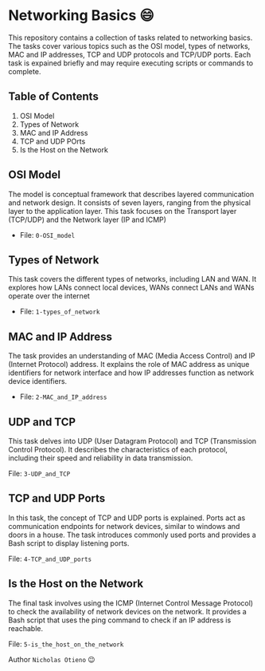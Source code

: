 # Networking Basics :smile:

This repository contains a collection of tasks related to networking basics. The tasks cover various topics such as the OSI model, types of networks, MAC and IP addresses, TCP and UDP protocols and TCP/UDP ports. Each task is expained briefly and may require executing scripts or commands to complete.

## Table of Contents

1. OSI Model
2. Types of Network
3. MAC and IP Address
4. TCP and UDP POrts
5. Is the Host on the Network

## OSI Model
The model is conceptual framework that describes layered communication and network design. It consists of seven layers, ranging from the physical layer to the application layer. This task focuses on the Transport layer (TCP/UDP) and the Network layer (IP and ICMP)

- File: `0-OSI_model`

## Types of Network

This task covers the different types of networks, including LAN and WAN. It explores  how LANs connect local devices, WANs connect LANs and WANs operate over the internet

- File: `1-types_of_network`

## MAC and IP Address

The task provides an understanding of MAC (Media Access Control) and IP (Internet Protocol) address. It explains the role of MAC address as unique identifiers for network interface and how IP addresses function as network device identifiers.

- File: `2-MAC_and_IP_address`

## UDP and TCP

This task delves into UDP (User Datagram Protocol) and TCP (Transmission Control Protocol). It describes the characteristics of each protocol, including their speed and reliability in data transmission.

File: `3-UDP_and_TCP`

## TCP and UDP Ports

In this task, the concept of TCP and UDP ports is explained. Ports act as communication endpoints for network devices, similar to windows and doors in a house. The task introduces commonly used ports and provides a Bash script to display listening ports.

File: `4-TCP_and_UDP_ports`

## Is the Host on the Network

The final task involves using the ICMP (Internet Control Message Protocol) to check the availability of network devices on the network. It provides a Bash script that uses the ping command to check if an IP address is reachable.

File: `5-is_the_host_on_the_network`

Author
`Nicholas Otieno` :wink:
